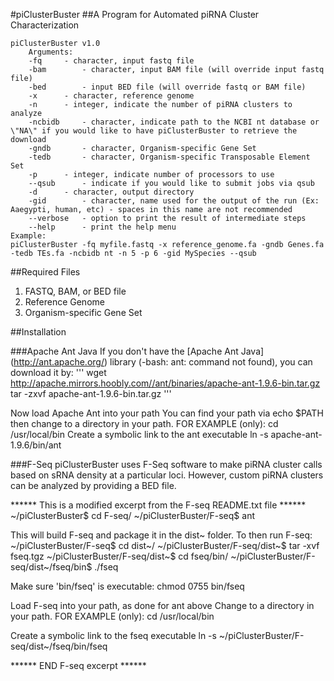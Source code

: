 #piClusterBuster
##A Program for Automated piRNA Cluster Characterization

	piClusterBuster v1.0
		Arguments:
		-fq		- character, input fastq file
		-bam		- character, input BAM file (will override input fastq file)
		-bed		- input BED file (will override fastq or BAM file)
		-x		- character, reference genome
		-n		- integer, indicate the number of piRNA clusters to analyze
		-ncbidb		- character, indicate path to the NCBI nt database or \"NA\" if you would like to have piClusterBuster to retrieve the download
		-gndb		- character, Organism-specific Gene Set
		-tedb		- character, Organism-specific Transposable Element Set
		-p		- integer, indicate number of processors to use
		--qsub		- indicate if you would like to submit jobs via qsub
		-d		- character, output directory
		-gid		- character, name used for the output of the run (Ex: Aaegypti, human, etc) - spaces in this name are not recommended
		--verbose	- option to print the result of intermediate steps
		--help		- print the help menu
	Example:
	piClusterBuster -fq myfile.fastq -x reference_genome.fa -gndb Genes.fa -tedb TEs.fa -ncbidb nt -n 5 -p 6 -gid MySpecies --qsub

##Required Files
1. FASTQ, BAM, or BED file
2. Reference Genome
3. Organism-specific Gene Set

##Installation

###Apache Ant Java
If you don't have the [Apache Ant Java] (http://ant.apache.org/) library (-bash: ant: command not found), you can download it by:
'''	
wget http://apache.mirrors.hoobly.com//ant/binaries/apache-ant-1.9.6-bin.tar.gz
tar -zxvf apache-ant-1.9.6-bin.tar.gz
'''

Now load Apache Ant into your path
You can find your path via
	echo $PATH
then change to a directory in your path. FOR EXAMPLE (only):
	cd /usr/local/bin
Create a symbolic link to the ant executable
	ln -s apache-ant-1.9.6/bin/ant

###F-Seq
piClusterBuster uses F-Seq software to make piRNA cluster calls based on sRNA density at a particular loci.  However, custom piRNA clusters can be analyzed by providing a BED file.

****** This is a modified excerpt from the F-seq README.txt file ******
~/piClusterBuster$ cd F-seq/
~/piClusterBuster/F-seq$ ant

This will build F-seq and package it in the dist~ folder. To then run F-seq:
~/piClusterBuster/F-seq$ cd dist~/
~/piClusterBuster/F-seq/dist~$ tar -xvf fseq.tgz
~/piClusterBuster/F-seq/dist~$ cd fseq/bin/
~/piClusterBuster/F-seq/dist~/fseq/bin$ ./fseq

Make sure 'bin/fseq' is executable:
chmod 0755 bin/fseq

Load F-seq into your path, as done for ant above
Change to a directory in your path. FOR EXAMPLE (only):
cd /usr/local/bin

Create a symbolic link to the fseq executable
ln -s ~/piClusterBuster/F-seq/dist~/fseq/bin/fseq

****** END F-seq excerpt ******
